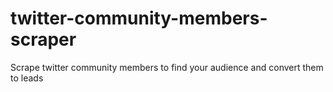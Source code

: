# twitter-community-members-scraper
Scrape twitter community members to find your audience and convert them to leads
